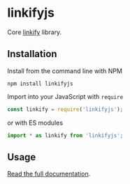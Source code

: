 linkifyjs
===

Core [linkify](https://soapbox.github.io/linkifyjs/) library.

## Installation

Install from the command line with NPM

```
npm install linkifyjs
```

Import into your JavaScript with `require`
```js
const linkify = require('linkifyjs');
```
or with ES modules

```js
import * as linkify from 'linkifyjs';
```

## Usage

[Read the full documentation](https://soapbox.github.io/linkifyjs/docs/linkifyjs.html).
